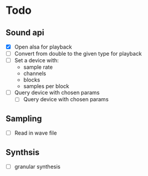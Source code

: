 # Todo

## Sound api
- [x] Open alsa for playback
- [ ] Convert from double to the given type for playback
- [ ] Set a device with:
	- sample rate
	- channels
	- blocks
	- samples per block
- [ ] Query device with chosen params
	- [ ] Query device with chosen params

## Sampling
- [ ] Read in wave file

## Synthsis
- [ ] granular synthesis
